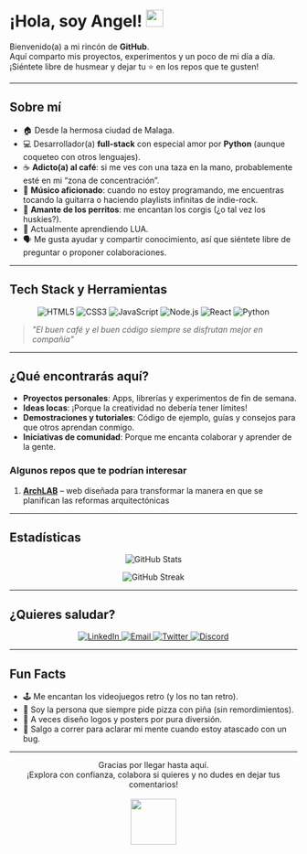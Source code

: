 # ¡Hola, soy Angel! <img src="https://media.giphy.com/media/hvRJCLFzcasrR4ia7z/giphy.gif" width="30px">

Bienvenido(a) a mi rincón de **GitHub**.  
Aquí comparto mis proyectos, experimentos y un poco de mi día a día. ¡Siéntete libre de husmear y dejar tu ⭐ en los repos que te gusten!

---

## Sobre mí
- 🏠 Desde la hermosa ciudad de Malaga.
- 💻 Desarrollador(a) **full-stack** con especial amor por **Python** (aunque coqueteo con otros lenguajes).
- ☕ **Adicto(a) al café**: si me ves con una taza en la mano, probablemente esté en mi “zona de concentración”.
- 🎸 **Músico aficionado**: cuando no estoy programando, me encuentras tocando la guitarra o haciendo playlists infinitas de indie-rock.
- 🐶 **Amante de los perritos**: me encantan los corgis (¿o tal vez los huskies?).
- 🌱 Actualmente aprendiendo LUA.
- 🗣️ Me gusta ayudar y compartir conocimiento, así que siéntete libre de preguntar o proponer colaboraciones.

---

## Tech Stack y Herramientas

<p align="center">
  <img src="https://img.shields.io/badge/-HTML5-E34F26?logo=html5&logoColor=white&style=flat-square" alt="HTML5"/>
  <img src="https://img.shields.io/badge/-CSS3-1572B6?logo=css3&logoColor=white&style=flat-square" alt="CSS3"/>
  <img src="https://img.shields.io/badge/-JavaScript-F7DF1E?logo=javascript&logoColor=black&style=flat-square" alt="JavaScript"/>
  <img src="https://img.shields.io/badge/-Node.js-339933?logo=node.js&logoColor=white&style=flat-square" alt="Node.js"/>
  <img src="https://img.shields.io/badge/-React-61DAFB?logo=react&logoColor=black&style=flat-square" alt="React"/>
  <img src="https://img.shields.io/badge/-Python-3776AB?logo=python&logoColor=white&style=flat-square" alt="Python"/>
</p>

> _"El buen café y el buen código siempre se disfrutan mejor en compañía"_

---

## ¿Qué encontrarás aquí?
- **Proyectos personales**: Apps, librerías y experimentos de fin de semana.  
- **Ideas locas**: ¡Porque la creatividad no debería tener límites!  
- **Demostraciones y tutoriales**: Código de ejemplo, guías y consejos para que otros aprendan conmigo.
- **Iniciativas de comunidad**: Porque me encanta colaborar y aprender de la gente.

### Algunos repos que te podrían interesar
1. [**ArchLAB**](#) – web diseñada para transformar la manera en que se planifican las reformas arquitectónicas


---

## Estadísticas
<p align="center">
  <img src="https://github-readme-stats.vercel.app/api?username=TU_USUARIO&show_icons=true&theme=dracula" alt="GitHub Stats"/>
</p>
<p align="center">
  <img src="https://github-readme-streak-stats.herokuapp.com/?user=TU_USUARIO&theme=dracula" alt="GitHub Streak" />
</p>

---

## ¿Quieres saludar?
<p align="center">
  <a href="https://www.linkedin.com/in/tu-perfil/" target="_blank">
    <img src="https://img.shields.io/badge/LinkedIn-0A66C2?style=flat-square&logo=linkedin&logoColor=white" alt="LinkedIn">
  </a>
  <a href="mailto:tu.correo@ejemplo.com" target="_blank">
    <img src="https://img.shields.io/badge/Email-D14836?style=flat-square&logo=gmail&logoColor=white" alt="Email">
  </a>
  <a href="https://twitter.com/tu_usuario" target="_blank">
    <img src="https://img.shields.io/badge/Twitter-1DA1F2?style=flat-square&logo=twitter&logoColor=white" alt="Twitter">
  </a>
  <a href="https://discord.gg/tu-invite" target="_blank">
    <img src="https://img.shields.io/badge/Discord-5865F2?style=flat-square&logo=discord&logoColor=white" alt="Discord">
  </a>
</p>

---

## Fun Facts
- 🕹️ Me encantan los videojuegos retro (y los no tan retro).  
- 🍕 Soy la persona que siempre pide pizza con piña (sin remordimientos).
- 🎨 A veces diseño logos y posters por pura diversión.
- 🏃 Salgo a correr para aclarar mi mente cuando estoy atascado con un bug.

---

<p align="center">
  Gracias por llegar hasta aquí.  
  <br/>
  ¡Explora con confianza, colabora si quieres y no dudes en dejar tus comentarios!  
  <br/><br/>
  <img src="https://media.giphy.com/media/f3iwJFOVOwuy7K6FFw/giphy.gif" width="80px">
</p>

